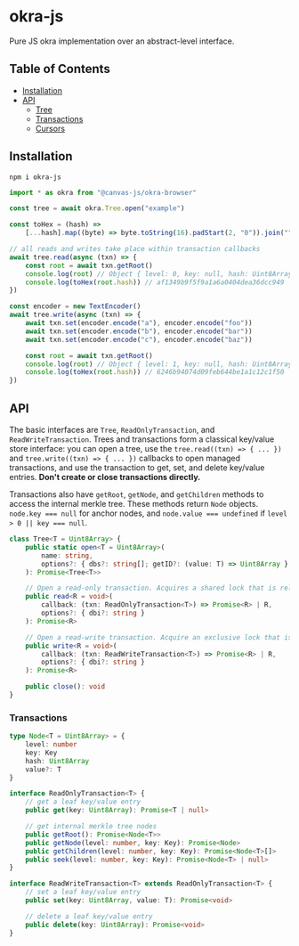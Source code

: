 # okra-js

Pure JS okra implementation over an abstract-level interface.

## Table of Contents

- [Installation](#installation)
- [API](#api)
  - [Tree](#tree)
  - [Transactions](#transactions)
  - [Cursors](#cursors)

## Installation

```
npm i okra-js
```

```js
import * as okra from "@canvas-js/okra-browser"

const tree = await okra.Tree.open("example")

const toHex = (hash) =>
	[...hash].map((byte) => byte.toString(16).padStart(2, "0")).join("")

// all reads and writes take place within transaction callbacks
await tree.read(async (txn) => {
	const root = await txn.getRoot()
	console.log(root) // Object { level: 0, key: null, hash: Uint8Array(16) }
	console.log(toHex(root.hash)) // af1349b9f5f9a1a6a0404dea36dcc949
})

const encoder = new TextEncoder()
await tree.write(async (txn) => {
	await txn.set(encoder.encode("a"), encoder.encode("foo"))
	await txn.set(encoder.encode("b"), encoder.encode("bar"))
	await txn.set(encoder.encode("c"), encoder.encode("baz"))

	const root = await txn.getRoot()
	console.log(root) // Object { level: 1, key: null, hash: Uint8Array(16) }
	console.log(toHex(root.hash)) // 6246b94074d09feb644be1a1c12c1f50
})
```

## API

The basic interfaces are `Tree`, `ReadOnlyTransaction`, and `ReadWriteTransaction`. Trees and transactions form a classical key/value store interface: you can open a tree, use the `tree.read((txn) => { ... })` and `tree.write((txn) => { ... })` callbacks to open managed transactions, and use the transaction to get, set, and delete key/value entries. **Don't create or close transactions directly.**

Transactions also have `getRoot`, `getNode`, and `getChildren` methods to access the internal merkle tree. These methods return `Node` objects. `node.key === null` for anchor nodes, and `node.value === undefined` if `level > 0 || key === null`.

```ts
class Tree<T = Uint8Array> {
	public static open<T = Uint8Array>(
		name: string,
		options?: { dbs?: string[]; getID?: (value: T) => Uint8Array }
	): Promise<Tree<T>>

	// Open a read-only transaction. Acquires a shared lock that is released when the callback resolves.
	public read<R = void>(
		callback: (txn: ReadOnlyTransaction<T>) => Promise<R> | R,
		options?: { dbi?: string }
	): Promise<R>

	// Open a read-write transaction. Acquire an exclusive lock that is released when the callback resolves.
	public write<R = void>(
		callback: (txn: ReadWriteTransaction<T>) => Promise<R> | R,
		options?: { dbi?: string }
	): Promise<R>

	public close(): void
}
```

### Transactions

```ts
type Node<T = Uint8Array> = {
	level: number
	key: Key
	hash: Uint8Array
	value?: T
}
```

```ts
interface ReadOnlyTransaction<T> {
	// get a leaf key/value entry
	public get(key: Uint8Array): Promise<T | null>

	// get internal merkle tree nodes
	public getRoot(): Promise<Node<T>>
	public getNode(level: number, key: Key): Promise<Node>
	public getChildren(level: number, key: Key): Promise<Node<T>[]>
	public seek(level: number, key: Key): Promise<Node<T> | null>
}

interface ReadWriteTransaction<T> extends ReadOnlyTransaction<T> {
	// set a leaf key/value entry
	public set(key: Uint8Array, value: T): Promise<void>

	// delete a leaf key/value entry
	public delete(key: Uint8Array): Promise<void>
}
```
